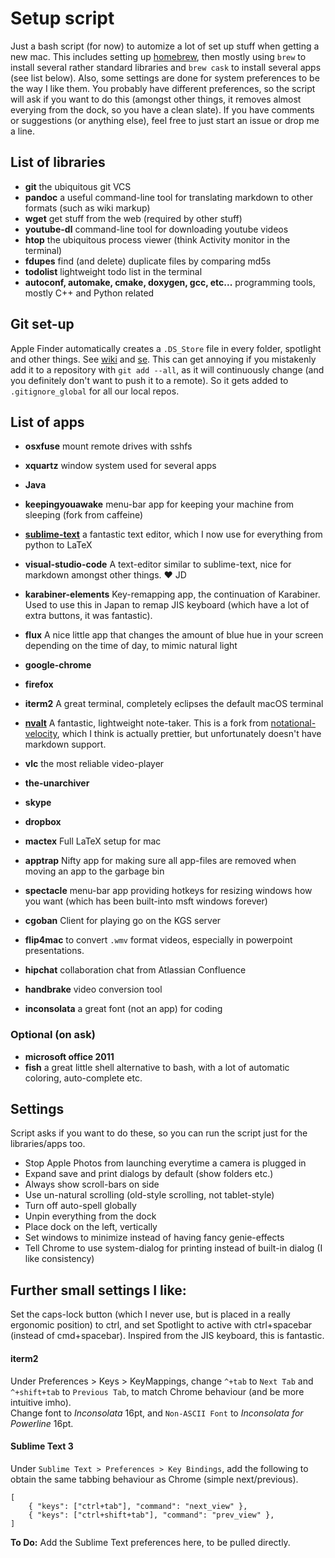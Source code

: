 # Setup script

Just a bash script (for now) to automize a lot of set up stuff when getting a new mac. This includes setting up [homebrew](http://brew.sh/), then mostly using `brew` to install several rather standard libraries and `brew cask` to install several apps (see list below). Also, some settings are done for system preferences to be the way I like them. You probably have different preferences, so the script will ask if you want to do this (amongst other things, it removes almost everying from the dock, so you have a clean slate).  If you have comments or suggestions (or anything else), feel free to just start an issue or drop me a line.

## List of libraries
- **git** the ubiquitous git VCS
- **pandoc** a useful command-line tool for translating markdown to other formats (such as wiki markup)
- **wget** get stuff from the web (required by other stuff)
- **youtube-dl** command-line tool for downloading youtube videos
- **htop** the ubiquitous process viewer (think Activity monitor in the terminal)
- **fdupes** find (and delete) duplicate files by comparing md5s
- **todolist** lightweight todo list in the terminal
- **autoconf, automake, cmake, doxygen, gcc, etc...** programming tools, mostly C++ and Python related

## Git set-up
Apple Finder automatically creates a `.DS_Store` file in every folder, spotlight and other things. See [wiki](https://en.wikipedia.org/wiki/.DS_Store) and [se](http://apple.stackexchange.com/questions/69467/consequences-of-deleting-ds-store). This can get annoying if you mistakenly add it to a repository with `git add --all`, as it will continuously change (and you definitely don't want to push it to a remote). So it gets added to `.gitignore_global` for all our local repos.

## List of apps
- **osxfuse** mount remote drives with sshfs
- **xquartz** window system used for several apps
- **Java**
- **keepingyouawake** menu-bar app for keeping your machine from sleeping (fork from caffeine)
- [**sublime-text**](https://www.sublimetext.com/) a fantastic text editor, which I now use for everything from python to LaTeX
- **visual-studio-code** A text-editor similar to sublime-text, nice for markdown amongst other things. :heart: JD
- **karabiner-elements** Key-remapping app, the continuation of Karabiner. Used to use this in Japan to remap JIS keyboard (which have a lot of extra buttons, it was fantastic).
- **flux** A nice little app that changes the amount of blue hue in your screen depending on the time of day, to mimic natural light
- **google-chrome**
- **firefox**
- **iterm2** A great terminal, completely eclipses the default macOS terminal
- [**nvalt**](http://brettterpstra.com/projects/nvalt/) A fantastic, lightweight note-taker. This is a fork from [notational-velocity](http://notational.net/), which I think is actually prettier, but unfortunately doesn't have markdown support.
- **vlc** the most reliable video-player
- **the-unarchiver**
- **skype**
- **dropbox**
- **mactex** Full LaTeX setup for mac
- **apptrap** Nifty app for making sure all app-files are removed when moving an app to the garbage bin
- **spectacle** menu-bar app providing hotkeys for resizing windows how you want (which has been built-into msft windows forever)
- **cgoban** Client for playing go on the KGS server
- **flip4mac** to convert `.wmv` format videos, especially in powerpoint presentations.
- **hipchat** collaboration chat from Atlassian Confluence
- **handbrake** video conversion tool

- **inconsolata** a great font (not an app) for coding

### Optional (on ask)
- **microsoft office 2011**
- **fish** a great little shell alternative to bash, with a lot of automatic coloring, auto-complete etc.

## Settings
Script asks if you want to do these, so you can run the script just for the libraries/apps too.

- Stop Apple Photos from launching everytime a camera is plugged in
- Expand save and print dialogs by default (show folders etc.)
- Always show scroll-bars on side
- Use un-natural scrolling (old-style scrolling, not tablet-style)
- Turn off auto-spell globally
- Unpin everything from the dock
- Place dock on the left, vertically
- Set windows to minimize instead of having fancy genie-effects
- Tell Chrome to use system-dialog for printing instead of built-in dialog (I like consistency) 

## Further small settings I like:
Set the caps-lock button (which I never use, but is placed in a really ergonomic position) to ctrl, and set Spotlight to active with ctrl+spacebar (instead of cmd+spacebar). Inspired from the JIS keyboard, this is fantastic.

#### iterm2
Under Preferences > Keys > KeyMappings, change `^+tab` to `Next Tab` and `^+shift+tab` to `Previous Tab`, to match Chrome behaviour (and be more intuitive imho).  
Change font to _Inconsolata_ 16pt, and `Non-ASCII Font` to _Inconsolata for Powerline_ 16pt.

#### Sublime Text 3
Under `Sublime Text > Preferences > Key Bindings`, add the following to obtain the same tabbing behaviour as Chrome (simple next/previous).  
```
[
    { "keys": ["ctrl+tab"], "command": "next_view" },
    { "keys": ["ctrl+shift+tab"], "command": "prev_view" },
]
```

**To Do:** Add the Sublime Text preferences here, to be pulled directly.